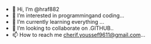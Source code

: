 - 👋 Hi, I’m @hraf882
- 👀 I’m interested in programmingand coding...
- 🌱 I’m currently learning everything ...
- 💞️ I’m looking to collaborate on .GITHUB..
- 📫 How to reach me cherif.youssef9611@gmail.com...

<!---
hraf882/hraf882 is a ✨ special ✨ repository because its `README.md` (this file) appears on your GitHub profile.
You can click the Preview link to take a look at your changes.
--->
